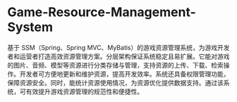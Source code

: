 # Game-Resource-Management-System
基于 SSM（Spring、Spring MVC、MyBatis）的游戏资源管理系统，为游戏开发者和运营者打造高效资源管理方案。分层架构保证系统稳定且易扩展。它能对游戏的图片、音频、模型等资源进行分类存储与管理，支持资源的上传、下载、检索操作。开发者可方便地更新和维护资源，提高开发效率。系统还具备权限管理功能，保障资源安全。同时，能统计资源使用情况，为资源优化提供数据支持。通过该系统，可有效提升游戏资源管理的规范性和便捷性。 
